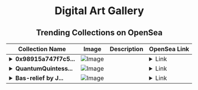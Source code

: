 <div align="center">

# Digital Art Gallery

## Trending Collections on OpenSea

| Collection Name                       | Image                                                                                     | Description                       | OpenSea Link                                                                                          |
|---------------------------------------|-------------------------------------------------------------------------------------------|-----------------------------------|--------------------------------------------------------------------------------------------------------|
| **<details><summary>0x98915a747f7c5...</summary>0x98915a747f7c58c1d2b7afce428a18d163d3c1e0</details>** | ![Image](https://i.seadn.io/s/raw/files/662371d5e0a8665a35b37f8206b4c8fe.jpg?w=500&auto=format?w=200&auto=format) |  | <details><summary>Link</summary>[0x98915a747f7c58c1d2b7afce428a18d163d3c1e0](https://opensea.io/collection/0x98915a747f7c58c1d2b7afce428a18d163d3c1e0)</details> |
| **<details><summary>QuantumQuintess...</summary>QuantumQuintessenceX NFT collection</details>** | ![Image](https://i.seadn.io/s/raw/files/b8a7fbf0bf690154866bc3dbf99470f9.jpg?w=500&auto=format?w=200&auto=format) |  | <details><summary>Link</summary>[QuantumQuintessenceX NFT collection](https://opensea.io/collection/quantumquintessencex-nft-collection)</details> |
| **<details><summary>Bas-relief by J...</summary>Bas-relief by Jan Robert Leegte</details>** | ![Image](https://i.seadn.io/s/raw/files/34128524c8d8b91135468dd5392f38eb.png?w=500&auto=format?w=200&auto=format) |  | <details><summary>Link</summary>[Bas-relief by Jan Robert Leegte](https://opensea.io/collection/bas-relief-by-jan-robert-leegte)</details> |

</div>